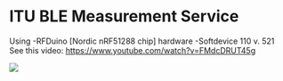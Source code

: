 ITU BLE Measurement Service
===========================
Using
-RFDuino [Nordic nRF51288 chip] hardware
-Softdevice 110 v. 521
See this video: https://www.youtube.com/watch?v=FMdcDRUT45g

![](https://raw.github.com/username/projectname/branch/path/to/img.png)
